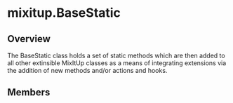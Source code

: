 # mixitup.BaseStatic

## Overview

The BaseStatic class holds a set of static methods which are then added to all other
extinsible MixItUp classes as a means of integrating extensions via the addition of new
methods and/or actions and hooks.




## Members


